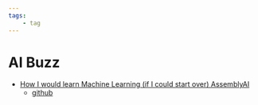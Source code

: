 ```yaml
---
tags:
    - tag
---
```


# AI Buzz


- [How I would learn Machine Learning (if I could start over) AssemblyAI](https://youtu.be/wtolixa9XTg)
    - [github](https://github.com/AssemblyAI-Examples/ML-Study-Guide)

